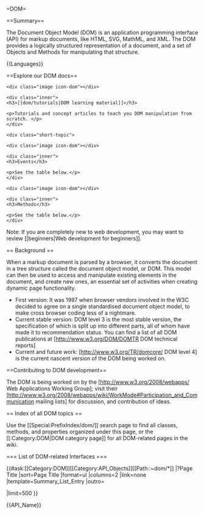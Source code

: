 =DOM=

==Summary==

The Document Object Model (DOM) is an application programming interface (API) for markup documents, like HTML, SVG, MathML, and XML. The DOM provides a logically structured representation of a document, and a set of Objects and Methods for manipulating that structure.

{{Languages}}

==Explore our DOM docs==

<div class="topic-container">

  <div class="short-topic">
  
    <div class="image icon-dom"></div>
    
    <div class="inner">
    <h3>[[dom/tutorials|DOM learning material]]</h3>
    
    <p>Tutorials and concept articles to teach you DOM manipulation from scratch. </p>
    </div>
  
  </div>

  
    <div class="short-topic">
  
    <div class="image icon-dom"></div>
    
    <div class="inner">
    <h3>Events</h3>
    
    <p>See the table below.</p>
    </div>
  
  </div>

  
   

  
  <div class="short-topic">
  
    <div class="image icon-dom"></div>
    
    <div class="inner">
    <h3>Methods</h3>
    
    <p>See the table below.</p>
    </div>
  
  </div>

</div>
<div class="clearfixboth"></div>


Note: If you are completely new to web development, you may want to review [[beginners|Web development for beginners]].

== Background ==

When a markup document is parsed by a browser, it converts the document in a tree structure called the document object model, or DOM. This model can then be used to access and manipulate existing elements in the document, and create new ones, an essential set of activities when creating dynamic page functionality.

* First version: It was 1997 when browser vendors involved in the W3C decided to agree on a single standardised document object model, to make cross browser coding less of a nightmare.
* Current stable version: DOM level 3 is the most stable version, the specification of which is split up into different parts, all of whom have made it to recommendation status. You can find a list of all DOM publications at [http://www.w3.org/DOM/DOMTR DOM technical reports]
* Current and future work: [http://www.w3.org/TR/domcore/ DOM level 4] is the current nascent version of the DOM being worked on.

==Contributing to DOM development==

The DOM is being worked on by the [http://www.w3.org/2008/webapps/ Web Applications Working Group]; visit their [http://www.w3.org/2008/webapps/wiki/WorkMode#Participation_and_Communication mailing lists]  for discussion, and contribution of ideas.


== Index of all DOM topics ==

Use the  [[Special:PrefixIndex/dom/]] search page to find all classes, methods, and properties organized under this page, or the [[:Category:DOM|DOM category page]] for all DOM-related pages in the wiki.

=== List of DOM-related Interfaces ===

{{#ask:[[Category:DOM]][[Category:API_Objects]][[Path::~dom/*]]
|?Page Title
|sort=Page Title
|format=ul
|columns=2
|link=none
|template=Summary_List_Entry
|outro=<div class="clearfixboth"></div>
|limit=500
}}

{{API_Name}}